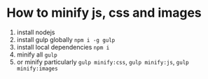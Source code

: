 # How to minify js, css and images

1. install nodejs
2. install gulp globally `npm i -g gulp`
3. install local dependencies `npm i`
4. minify all `gulp`
5. or minify particularly `gulp minify:css`, `gulp minify:js`, `gulp minify:images`